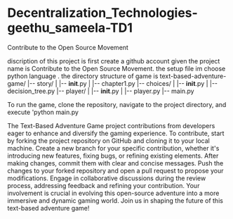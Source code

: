 # Decentralization_Technologies-geethu_sameela-TD1
Contribute to the Open Source  Movement

 discription of this project is first create a github account  given the project name is Contribute to the Open Source  Movement. the setup file im choose python language . the directory structure of game is 
 text-based-adventure-game/
|-- story/
|   |-- __init__.py
|   |-- chapter1.py
|-- choices/
|   |-- __init__.py
|   |-- decision_tree.py
|-- player/
|   |-- __init__.py
|   |-- player.py
|-- main.py

To run the game, clone the repository, navigate to the project directory, and execute 'python main.py

The Text-Based Adventure Game project  contributions from developers eager to enhance and diversify the gaming experience. To contribute, start by forking the project repository on GitHub and cloning it to your local machine. Create a new branch for your specific contribution, whether it's introducing new features, fixing bugs, or refining existing elements. After making changes, commit them with clear and concise messages. Push the changes to your forked repository and open a pull request to propose your modifications. Engage in collaborative discussions during the review process, addressing feedback and refining your contribution. Your involvement is crucial in evolving this open-source adventure into a more immersive and dynamic gaming world. Join us in shaping the future of this text-based adventure game!
